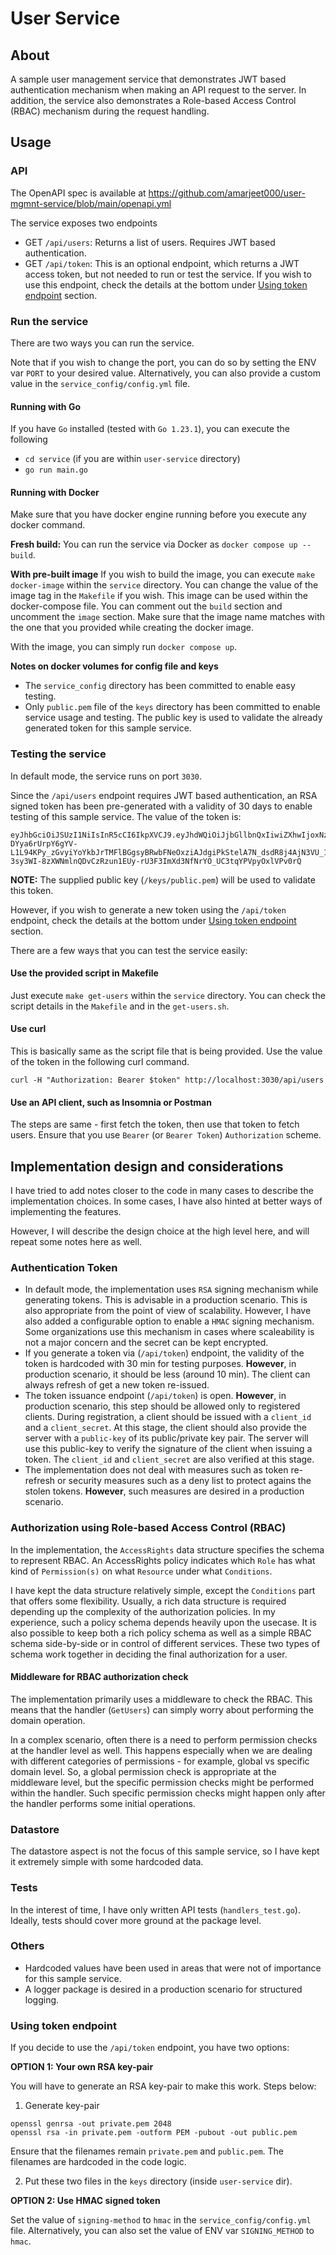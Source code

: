 # User Service

## About
A sample user management service that demonstrates JWT based authentication mechanism when making an API request to the server. In addition, the service also demonstrates a Role-based Access Control (RBAC) mechanism during the request handling.

## Usage

### API
The OpenAPI spec is available at https://github.com/amarjeet000/user-mgmnt-service/blob/main/openapi.yml

The service exposes two endpoints
- GET `/api/users`: Returns a list of users. Requires JWT based authentication.
- GET `/api/token`: This is an optional endpoint, which returns a JWT access token, but not needed to run or test the service. If you wish to use this endpoint, check the details at the bottom under [Using token endpoint](#Using-token-endpoint) section.

### Run the service
There are two ways you can run the service.

Note that if you wish to change the port, you can do so by setting the ENV var `PORT` to your desired value. Alternatively, you can also provide a custom value in the `service_config/config.yml` file.

#### Running with Go
If you have `Go` installed (tested with `Go 1.23.1`), you can execute the following
- `cd service` (if you are within `user-service` directory)
- `go run main.go`

#### Running with Docker
Make sure that you have docker engine running before you execute any docker command.

**Fresh build:** You can run the service via Docker as `docker compose up --build`.

**With pre-built image** If you wish to build the image, you can execute `make docker-image` within the `service` directory. You can change the value of the image tag in the `Makefile` if you wish. This image can be used within the docker-compose file. You can comment out the `build` section and uncomment the `image` section. Make sure that the image name matches with the one that you provided while creating the docker image.

With the image, you can simply run `docker compose up`.

**Notes on docker volumes for config file and keys**
- The `service_config` directory has been committed to enable easy testing.
- Only `public.pem` file of the `keys` directory has been committed to enable service usage and testing. The public key is used to validate the already generated token for this sample service.

### Testing the service
In default mode, the service runs on port `3030`.

Since the `/api/users` endpoint requires JWT based authentication, an RSA signed token has been pre-generated with a validity of 30 days to enable testing of this sample service. The value of the token is:

```
eyJhbGciOiJSUzI1NiIsInR5cCI6IkpXVCJ9.eyJhdWQiOiJjbGllbnQxIiwiZXhwIjoxNzQ0NjQyNTM0LCJpYXQiOjE3NDIwNTA1MzQsImlzcyI6InBsYXRmb3JtL3VzZXItc2VydmljZSIsInN1YiI6ImNsaWVudF91c2VyIiwidXNlckNsYWltcyI6eyJ1c2VyX2lkIjoiY2xpZW50X3VzZXIifX0.OD4ftTZyXhvdb3g0TWuxhJ30ohmNmZiq5sL3Va7lGeJ9PRihH_x5hk3T6Z0Vz9jqUqsolzF1I-DYya6rUrpY6gYV-L1L94KPy_zGvyiYoYkbJrTMFlBGgsyBRwbFNeOxziAJdgiPkStelA7N_dsdR8j4AjN3VU_1t_gUZODC9G_cpFWUpK1TFqQffh5G2jdtuvvcdC8rhEn08heqtzbNKKaxbG3yA3pr6S0iSPb62Y9JAYwMTS04mynlXRGIkDSvTLlMPNTrRV0nxxQypm1f-3sy3WI-8zXWNmlnQDvCzRzun1EUy-rU3F3ImXd3NfNrYO_UC3tqYPVpyOxlVPv0rQ
```

**NOTE:** The supplied public key (`/keys/public.pem`) will be used to validate this token.

However, if you wish to generate a new token using the `/api/token` endpoint, check the details at the bottom under [Using token endpoint](#Using-token-endpoint) section.

There are a few ways that you can test the service easily:

#### Use the provided script in Makefile
Just execute `make get-users` within the `service` directory. You can check the script details in the `Makefile` and in the `get-users.sh`.

#### Use curl
This is basically same as the script file that is being provided. Use the value of the token in the following curl command.
```
curl -H "Authorization: Bearer $token" http://localhost:3030/api/users
```

#### Use an API client, such as Insomnia or Postman
The steps are same - first fetch the token, then use that token to fetch users. Ensure that you use `Bearer` (or `Bearer Token`) `Authorization` scheme.

## Implementation design and considerations

I have tried to add notes closer to the code in many cases to describe the implementation choices. In some cases, I have also hinted at better ways of implementing the features.

However, I will describe the design choice at the high level here, and will repeat some notes here as well.

### Authentication Token
- In default mode, the implementation uses `RSA` signing mechanism while generating tokens. This is advisable in a production scenario. This is also appropriate from the point of view of scalability. However, I have also added a configurable option to enable a `HMAC` signing mechanism. Some organizations use this mechanism in cases where scaleability is not a major concern and the secret can be kept encrypted.
- If you generate a token via (`/api/token`) endpoint, the validity of the token is hardcoded with 30 min for testing purposes. **However**, in production scenario, it should be less (around 10 min). The client can always refresh of get a new token re-issued.
- The token issuance endpoint (`/api/token`) is open. **However**, in production scenario, this step should be allowed only to registered clients. During registration, a client should be issued with a `client_id` and a `client_secret`. At this stage, the client should also provide the server with a `public-key` of its public/private key pair. The server will use this public-key to verify the signature of the client when issuing a token. The `client_id` and `client_secret` are also verified at this stage.
- The implementation does not deal with measures such as token re-refresh or security measures such as a deny list to protect agains the stolen tokens. **However**, such measures are desired in a production scenario.

### Authorization using Role-based Access Control (RBAC)
In the implementation, the `AccessRights` data structure specifies the schema to represent RBAC. An AccessRights policy indicates which `Role` has what kind of `Permission(s)` on what `Resource` under what `Conditions`.

I have kept the data structure relatively simple, except the `Conditions` part that offers some flexibility. Usually, a rich data structure is required depending up the complexity of the authorization policies. In my experience, such a policy schema depends heavily upon the usecase. It is also possible to keep both a rich policy schema as well as a simple RBAC schema side-by-side or in control of different services. These two types of schema work together in deciding the final authorization for a user.

#### Middleware for RBAC authorization check
The implementation primarily uses a middleware to check the RBAC. This means that the handler (`GetUsers`) can simply worry about performing the domain operation.

In a complex scenario, often there is a need to perform permission checks at the handler level as well. This happens especially when we are dealing with different categories of permissions - for example, global vs specific domain level. So, a global permission check is appropriate at the middleware level, but the specific permission checks might be performed within the handler. Such specific permission checks might happen only after the handler performs some initial operations.

### Datastore
The datastore aspect is not the focus of this sample service, so I have kept it extremely simple with some hardcoded data.

### Tests
In the interest of time, I have only written API tests (`handlers_test.go`). Ideally, tests should cover more ground at the package level.

### Others
- Hardcoded values have been used in areas that were not of importance for this sample service.
- A logger package is desired in a production scenario for structured logging.

### Using token endpoint
If you decide to use the `/api/token` endpoint, you have two options:

**OPTION 1: Your own RSA key-pair**

You will have to generate an RSA key-pair to make this work. Steps below:

1. Generate key-pair

```
openssl genrsa -out private.pem 2048
openssl rsa -in private.pem -outform PEM -pubout -out public.pem
```
Ensure that the filenames remain `private.pem` and `public.pem`. The filenames are hardcoded in the code logic.

2. Put these two files in the `keys` directory (inside `user-service` dir).

**OPTION 2: Use HMAC signed token**

Set the value of `signing-method` to `hmac` in the `service_config/config.yml` file. Alternatively, you can also set the value of ENV var `SIGNING_METHOD` to `hmac`.

